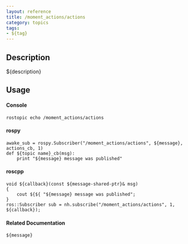 ```yaml
---
layout: reference
title: /moment_actions/actions
category: topics
tags: 
- ${tag}
---
```


## Description
${description}

## Usage
#### Console
```
rostopic echo /moment_actions/actions
```

#### rospy
```
awake_sub = rospy.Subscriber("/moment_actions/actions", ${message}, actions_cb, 1)
def ${topic name}_cb(msg):
    print "${message} message was published"
```

#### roscpp
```
void ${callback}(const ${message-shared-ptr}& msg)
{
    cout ${${ "${message} message was published";
}
ros::Subscriber sub = nh.subscribe("/moment_actions/actions", 1, ${callback});
```

#### Related Documentation
``${message}``  